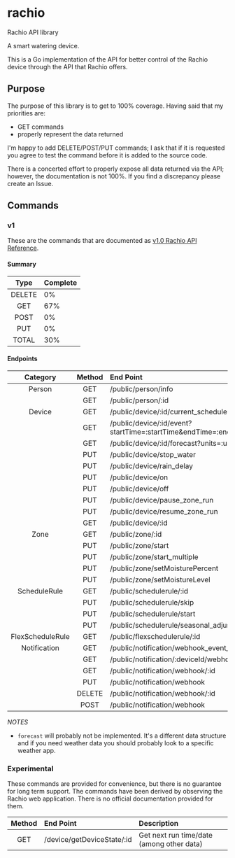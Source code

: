 # rachio

Rachio API library

A smart watering device.

This is a Go implementation of the API for better control of the Rachio device through the API that Rachio offers.

## Purpose

The purpose of this library is to get to 100% coverage. Having said that my priorities are:

* GET commands
* properly represent the data returned

I'm happy to add DELETE/POST/PUT commands; I ask that if it is requested you agree to test the command before it is added to the source code.

There is a concerted effort to properly expose all data returned via the API; however, the documentation is not 100%.  If you find a discrepancy please create an Issue.

## Commands

### v1

These are the commands that are documented as [v1.0 Rachio API Reference](https://rachio.readme.io/reference/getting-started).

#### Summary

|  Type  | Complete |
|:------:|:---------|
| DELETE | 0%       |
|  GET   | 67%      | 
|  POST  | 0%       | 
|  PUT   | 0%       | 
| TOTAL  | 30%      |

#### Endpoints

|     Category     | Method | End Point                                                      | Supported |
|:----------------:|:------:|:---------------------------------------------------------------|:---------:|
|      Person      |  GET   | /public/person/info                                            |     ✅     |
|                  |  GET   | /public/person/:id                                             |     ✅     |
|      Device      |  GET   | /public/device/:id/current_schedule                            |     ✅     |
|                  |  GET   | /public/device/:id/event?startTime=:startTime&endTime=:endTime |     ✅     |
|                  |  GET   | /public/device/:id/forecast?units=:units                       |     ❌     |
|                  |  PUT   | /public/device/stop_water                                      |     ❌     |
|                  |  PUT   | /public/device/rain_delay                                      |     ❌     |
|                  |  PUT   | /public/device/on                                              |     ❌     |
|                  |  PUT   | /public/device/off                                             |     ❌     |
|                  |  PUT   | /public/device/pause_zone_run                                  |     ❌     |
|                  |  PUT   | /public/device/resume_zone_run                                 |     ❌     |
|                  |  GET   | /public/device/:id                                             |     ✅     |
|       Zone       |  GET   | /public/zone/:id                                               |     ✅     |
|                  |  PUT   | /public/zone/start                                             |     ❌     |
|                  |  PUT   | /public/zone/start_multiple                                    |     ❌     |
|                  |  PUT   | /public/zone/setMoisturePercent                                |     ❌     |
|                  |  PUT   | /public/zone/setMoistureLevel                                  |     ❌     |
|   ScheduleRule   |  GET   | /public/schedulerule/:id                                       |     ✅     |
|                  |  PUT   | /public/schedulerule/skip                                      |     ❌     |
|                  |  PUT   | /public/schedulerule/start                                     |     ❌     |
|                  |  PUT   | /public/schedulerule/seasonal_adjustment                       |     ❌     |
| FlexScheduleRule |  GET   | /public/flexschedulerule/:id                                   |     ✅     |
|   Notification   |  GET   | /public/notification/webhook_event_type                        |     ❌     |
|                  |  GET   | /public/notification/:deviceId/webhook                         |     ❌     |
|                  |  GET   | /public/notification/webhook/:id                               |     ❌     |
|                  |  PUT   | /public/notification/webhook                                   |     ❌     |
|                  | DELETE | /public/notification/webhook/:id                               |     ❌     |
|                  |  POST  | /public/notification/webhook                                   |     ❌     |

*NOTES*

* `forecast` will probably not be implemented.  It's a different data structure and if you need weather data you should probably look to a specific weather app.

### Experimental

These commands are provided for convenience, but there is no guarantee for long term support. The commands have been derived by observing the Rachio web application. There is no official documentation provided for them.

| Method | End Point                  | Description                               |
|:------:|:---------------------------|:------------------------------------------|
|  GET   | /device/getDeviceState/:id | Get next run time/date (among other data) |
